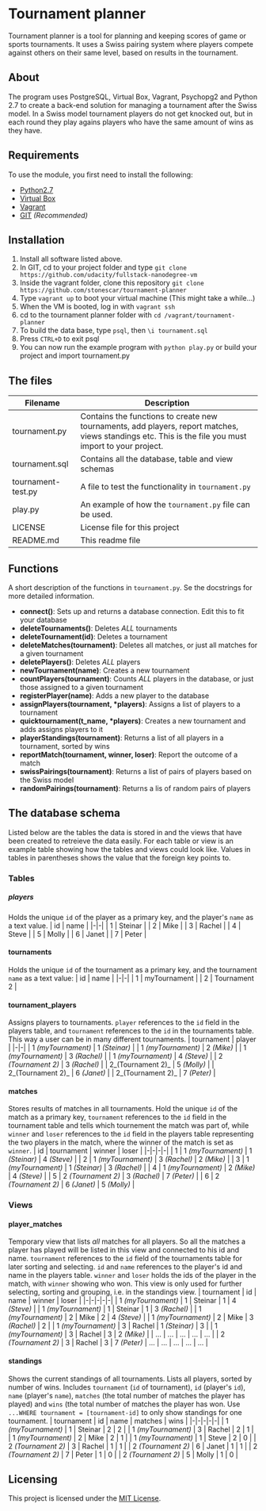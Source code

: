 # Tournament planner

Tournament planner is a tool for planning and keeping scores of game or sports tournaments. It uses a Swiss pairing system where players compete against others on their same level, based on results in the tournament.

## About
The program uses PostgreSQL, Virtual Box, Vagrant, Psychopg2 and Python 2.7 to create a back-end solution for managing a tournament after the Swiss model. In a Swiss model tournament players do not get knocked out, but in each round they play agains players who have the same amount of wins as they have.

## Requirements
To use the module, you first need to install the following:
* [Python2.7](http://python.org)
* [Virtual Box](https://www.virtualbox.org/wiki/Downloads)
* [Vagrant](https://www.vagrantup.com/downloads.html)
* [GIT](https://git-scm.com/downloads) _(Recommended)_

## Installation
1. Install all software listed above.
2. In GIT, cd to your project folder and type
    `git clone https://github.com/udacity/fullstack-nanodegree-vm`
3. Inside the vagrant folder, clone this repository
    `git clone https://github.com/stonescar/tournament-planner`
4. Type `vagrant up` to boot your virtual machine (This might take a while...)
5. When the VM is booted, log in with `vagrant ssh`
6. cd to the tournament planner folder with `cd /vagrant/tournament-planner`
7. To build the data base, type `psql`, then `\i tournament.sql`
8. Press `CTRL+D` to exit psql
9. You can now run the example program with `python play.py` or build your project and import tournament.py

## The files
| Filename | Description
|-|-|
| tournament.py | Contains the functions to create new tournaments, add players, report matches, views standings etc. This is the file you must import to your project. |
| tournament.sql | Contains all the database, table and view schemas |
| tournament-test.py | A file to test the functionality in `tournament.py` |
| play.py | An example of how the `tournament.py` file can be used. |
| LICENSE | License file for this project |
| README.md | This readme file

## Functions
A short description of the functions in `tournament.py`. Se the docstrings for more detailed information.
* __connect()__: Sets up and returns a database connection. Edit this to fit your database
* __deleteTournaments()__: Deletes _ALL_ tournaments
* __deleteTournament(id)__: Deletes a tournament
* __deleteMatches(tournament)__: Deletes all matches, or just all matches for a given tournament
* __deletePlayers()__: Deletes _ALL_ players
* __newTournament(name)__: Creates a new tournament
* __countPlayers(tournament)__: Counts _ALL_ players in the database, or just those assigned to a given tournament
* __registerPlayer(name)__: Adds a new player to the database
* __assignPlayers(tournament, *players)__: Assigns a list of players to a tournament
* __quicktournament(t_name, *players)__: Creates a new tournament and adds assigns players to it
* __playerStandings(tournament)__: Returns a list of all players in a tournament, sorted by wins
* __reportMatch(tournament, winner, loser)__: Report the outcome of a match
* __swissPairings(tournament)__: Returns a list of pairs of players based on the Swiss model
* __randomPairings(tournament)__: Returns a lis of random pairs of players

## The database schema
Listed below are the tables the data is stored in and the views that have been created to retreieve the data easily. For each table or view is an example table showing how the tables and views could look like. Values in tables in parentheses shows the value that the foreign key points to.

### Tables
##### players
Holds the unique `id` of the player as a primary key, and the player's `name` as a text value.
| id | name |
|-|-|
| 1 | Steinar |
| 2 | Mike |
| 3 | Rachel |
| 4 | Steve |
| 5 | Molly |
| 6 | Janet |
| 7 | Peter |

#### tournaments
Holds the unique `id` of the tournament as a primary key, and the tournament `name` as a text value:
| id | name |
|-|-|
| 1 | myTournament |
| 2 | Tournament 2 |

#### tournament_players
Assigns players to tournaments. `player` references to the `id` field in the players table, and `tournament` references to the `id` in the tournaments table. This way a user can be in many different tournaments.
| tournament | player |
|-|-|
| 1 _(myTournament)_ | 1 _(Steinar)_ |
| 1 _(myTournament)_ | 2 _(Mike)_ |
| 1 _(myTournament)_ | 3 _(Rachel)_ |
| 1 _(myTournament)_ | 4 _(Steve)_ |
| 2 _(Tournament 2)_ | 3 _(Rachel)_ |
| 2_(Tournament 2)_ | 5 _(Molly)_ |
| 2_(Tournament 2)_ | 6 _(Janet)_ |
| 2_(Tournament 2)_ | 7 _(Peter)_ |

#### matches
Stores results of matches in all tournaments. Hold the unique `id` of the match as a primary key, `tournament` references to the `id` field in the tournament table and tells which tournement the match was part of, while `winner` and `loser` references to the `id` field in the players table representing the two players in the match, where the winner of the match is set as `winner`.
| id | tournament | winner | loser |
|-|-|-|-|
| 1 | 1 _(myTournament)_ | 1 _(Steinar)_ | 4 _(Steve)_ |
| 2 | 1 _(myTournament)_ | 3 _(Rachel)_ | 2 _(Mike)_ |
| 3 | 1 _(myTournament)_ | 1 _(Steinar)_ | 3 _(Rachel)_ |
| 4 | 1 _(myTournament)_ | 2 _(Mike)_ | 4 _(Steve)_ |
| 5 | 2 _(Tournament 2)_ | 3 _(Rachel)_ | 7 _(Peter)_ |
| 6 | 2 _(Tournament 2)_ | 6 _(Janet)_ | 5 _(Molly)_ |

### Views
#### player_matches
Temporary view that lists _all_ matches for all players. So all the matches a player has played will be listed in this view and connected to his id and name. `tournament` references to the `id` field of the tournaments table for later sorting and selecting. `id` and `name` references to the player's id and name in the players table. `winner` and `loser` holds the ids of the player in the match, with `winner` showing who won.
This view is only used for further selecting, sorting and grouping, i.e. in the standings view.
| tournament | id | name | winner | loser |
|-|-|-|-|-|
| 1 _(myTournament)_ | 1 | Steinar | 1 | 4 _(Steve)_ |
| 1 _(myTournament)_ | 1 | Steinar | 1 | 3 _(Rachel)_ |
| 1 _(myTournament)_ | 2 | Mike | 2 | 4 _(Steve)_ |
| 1 _(myTournament)_ | 2 | Mike | 3 _(Rachel)_ | 2 |
| 1 _(myTournament)_ | 3 | Rachel | 1 _(Steinar)_ | 3 |
| 1 _(myTournament)_ | 3 | Rachel | 3 | 2 _(Mike)_ |
| ... | ... | ... | ... | ... |
| 2 _(Tournament 2)_ | 3 | Rachel | 3 | 7 _(Peter)_
| ... | ... | ... | ... | ... |

#### standings
Shows the current standings of all tournaments. Lists all players, sorted by number of wins. Includes `tournament` (`id` of tournament), `id` (player's `id`), `name` (player's `name`), `matches` (the total number of matches the player has played) and `wins` (the total number of matches the player has won. Use `...WHERE tournament = [tournament-id]` to only show standings for one tournament.
| tournament | id | name | matches | wins |
|-|-|-|-|-|
| 1 _(myTournament)_ | 1 | Steinar | 2 | 2 |
| 1 _(myTournament)_ | 3 | Rachel | 2 | 1 |
| 1 _(myTournament)_ | 2 | Mike | 2 | 1 |
| 1 _(myTournament)_ | 1 | Steve | 2 | 0 |
| 2 _(Tournament 2)_ | 3 | Rachel | 1 | 1 |
| 2 _(Tournament 2)_ | 6 | Janet | 1 | 1 |
| 2 _(Tournament 2)_ | 7 | Peter | 1 | 0 |
| 2 _(Tournament 2)_ | 5 | Molly | 1 | 0 |

## Licensing
This project is licensed under the [MIT License](LICENSE).